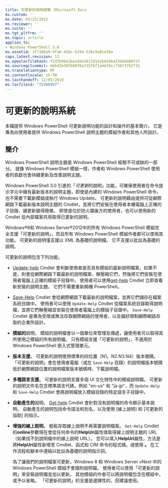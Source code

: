 ```yaml
---
title: 可更新的說明總覽 |Microsoft Docs
ms.custom: ''
ms.date: 03/22/2012
ms.reviewer: ''
ms.suite: ''
ms.tgt_pltfrm: ''
ms.topic: article
applies_to:
- Windows PowerShell 3.0
ms.assetid: 3f7388a9-9fa8-42bc-b294-538c9a01e30a
caps.latest.revision: 12
ms.openlocfilehash: f2dfb9642ba2dde38124142b659b425bbbb00f37
ms.sourcegitcommit: debd2b38fb8070a7357bf1a4bf9cc736f3702f31
ms.translationtype: MT
ms.contentlocale: zh-TW
ms.lasthandoff: 12/05/2019
ms.locfileid: "72366957"
---
```

# <a name="updatable-help-overview"></a>可更新的說明系統

本檔提供 Windows PowerShell 可更新說明功能的設計和操作的基本簡介。 它是專為向使用者提供 Windows PowerShell 說明主題的模組作者和其他人所設計。

## <a name="introduction"></a>簡介

Windows PowerShell 說明主題是 Windows PowerShell 經驗不可或缺的一部分。 就像 Windows PowerShell 模組一樣，作者和 Windows PowerShell 使用者的貢獻也會持續更新及改善說明主題。

Windows PowerShell 3.0 引進的「*可更新*的說明」功能，可確保使用者在命令提示字元中擁有最新版本的說明主題，即使是內建的 Windows PowerShell 命令，也不需要下載新模組或執行 Windows Update。 可更新的說明藉由提供可從網際網路下載最新版本說明主題的 Cmdlet，並將它們安裝在使用者本機電腦上正確的子目錄，讓更新變得簡單。 即使是位於防火牆後方的使用者，也可以使用新的 Cmdlet 從內部檔案共用取得已更新的說明。

Windows®8和 Windows Server®2012中的所有 Windows PowerShell 模組完全支援「可更新的說明」，而且所有 Windows PowerShell 模組作者都可以使用其功能。 可更新的說明僅支援以 XML 為基礎的說明檔。 它不支援以批註為基礎的說明。

可更新的說明包含下列功能。

- [Update-help](/powershell/module/Microsoft.PowerShell.Core/Update-Help) Cmdlet 會判斷使用者是否具有模組的最新說明檔案，如果不是，則會從網際網路下載最新的說明檔案、解壓縮它們，然後將它們安裝在使用者電腦上正確的模組子目錄中。
  使用者可以使用[get-help](/powershell/module/Microsoft.PowerShell.Core/Get-Help) Cmdlet 立即查看新安裝的說明主題。
  它們不需要重新開機 PowerShell。

- [Save-Help](/powershell/module/Microsoft.PowerShell.Core/Save-Help) Cmdlet 會從網際網路下載最新的說明檔案，並將它們儲存在檔案系統目錄中。 使用者可以使用 `Update-Help` Cmdlet 從檔案系統目錄取得說明檔，並將它們解壓縮並安裝在使用者電腦上的模組子目錄中。 `Save-Help` Cmdlet 是專為受限或無法存取網際網路的使用者，以及偏好限制網際網路存取的企業所設計。

- **模組的**說明。 模組的說明檔會以一個單位來管理及傳遞，讓使用者可以取得其所使用之模組的所有說明檔。 只有模組支援「可更新的說明」，不適用於 Windows PowerShell 嵌入式管理單元。

- **版本支援**。 可更新的說明使用標準的四位置（N1。N2.N3.N4）版本號碼。 「可更新的說明」會在使用者電腦（或在 `Save-Help` 目錄）的說明檔版本號碼低於網際網路位置的說明檔案版本號碼時，下載說明檔。

- **多種語言支援**。 可更新的說明支援多個 UI 文化特性中的模組說明檔。 可更新的說明文件名包含標準語言代碼，例如 "en-us" 和 "ja-jp"，而 `Update-Help` 和 `Save-Help` Cmdlet 會將說明檔放入模組目錄的特定語言子目錄中。

- **自動產生的**說明。 [Get-help](/powershell/module/Microsoft.PowerShell.Core/Get-Help) Cmdlet 會針對沒有說明檔的命令顯示基本說明。 自動產生的說明包括命令語法和別名，以及使用 [線上說明] 和 [可更新的協助] 的指示。

- **增強的線上說明**。 輕鬆存取線上說明不再需要說明檔案。 `Get-Help` Cmdlet 的**online**參數現在會從任何命令的**HelpUri**屬性值取得線上說明主題的 URL （如果找不到說明檔中的線上說明 URL）。 您可以填入**HelpUri**屬性，方法是將**HelpUri**屬性新增至 Cmdlet、函式和 CIM 命令的程式碼，或使用 **。** 在工作流程和腳本中連結以批註為基礎的說明指示詞。

  為了讓我們的說明檔案可更新，Windows 8 和 Windows Server vNext 中的 Windows PowerShell 模組不會隨附說明檔。 使用者可以使用「可更新的說明」來安裝說明檔並加以更新。 其他模組的作者可以將說明檔包含在模組中，或予以省略。 「可更新的說明」的支援是選擇性的，但建議使用。
